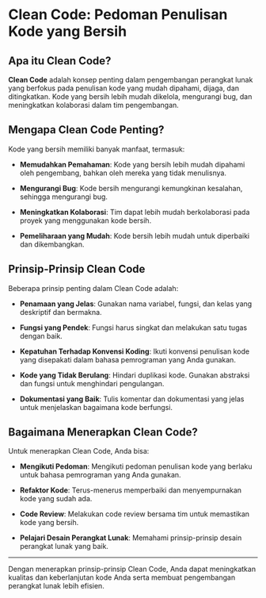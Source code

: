 # Clean Code: Pedoman Penulisan Kode yang Bersih

## Apa itu Clean Code?

**Clean Code** adalah konsep penting dalam pengembangan perangkat lunak yang berfokus pada penulisan kode yang mudah dipahami, dijaga, dan ditingkatkan. Kode yang bersih lebih mudah dikelola, mengurangi bug, dan meningkatkan kolaborasi dalam tim pengembangan.

## Mengapa Clean Code Penting?

Kode yang bersih memiliki banyak manfaat, termasuk:

- **Memudahkan Pemahaman**: Kode yang bersih lebih mudah dipahami oleh pengembang, bahkan oleh mereka yang tidak menulisnya.

- **Mengurangi Bug**: Kode bersih mengurangi kemungkinan kesalahan, sehingga mengurangi bug.

- **Meningkatkan Kolaborasi**: Tim dapat lebih mudah berkolaborasi pada proyek yang menggunakan kode bersih.

- **Pemeliharaan yang Mudah**: Kode bersih lebih mudah untuk diperbaiki dan dikembangkan.

## Prinsip-Prinsip Clean Code

Beberapa prinsip penting dalam Clean Code adalah:

- **Penamaan yang Jelas**: Gunakan nama variabel, fungsi, dan kelas yang deskriptif dan bermakna.

- **Fungsi yang Pendek**: Fungsi harus singkat dan melakukan satu tugas dengan baik.

- **Kepatuhan Terhadap Konvensi Koding**: Ikuti konvensi penulisan kode yang disepakati dalam bahasa pemrograman yang Anda gunakan.

- **Kode yang Tidak Berulang**: Hindari duplikasi kode. Gunakan abstraksi dan fungsi untuk menghindari pengulangan.

- **Dokumentasi yang Baik**: Tulis komentar dan dokumentasi yang jelas untuk menjelaskan bagaimana kode berfungsi.

## Bagaimana Menerapkan Clean Code?

Untuk menerapkan Clean Code, Anda bisa:

- **Mengikuti Pedoman**: Mengikuti pedoman penulisan kode yang berlaku untuk bahasa pemrograman yang Anda gunakan.

- **Refaktor Kode**: Terus-menerus memperbaiki dan menyempurnakan kode yang sudah ada.

- **Code Review**: Melakukan code review bersama tim untuk memastikan kode yang bersih.

- **Pelajari Desain Perangkat Lunak**: Memahami prinsip-prinsip desain perangkat lunak yang baik.

---

Dengan menerapkan prinsip-prinsip Clean Code, Anda dapat meningkatkan kualitas dan keberlanjutan kode Anda serta membuat pengembangan perangkat lunak lebih efisien.
